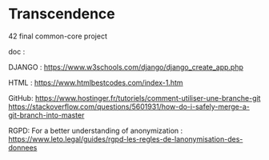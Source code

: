 # Transcendence
42 final common-core project

doc : 

DJANGO : 
https://www.w3schools.com/django/django_create_app.php

HTML :
https://www.htmlbestcodes.com/index-1.htm

GitHub:
https://www.hostinger.fr/tutoriels/comment-utiliser-une-branche-git
https://stackoverflow.com/questions/5601931/how-do-i-safely-merge-a-git-branch-into-master

RGPD:
For a better understanding of anonymization : https://www.leto.legal/guides/rgpd-les-regles-de-lanonymisation-des-donnees 
